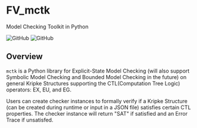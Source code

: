 # FV_mctk
Model Checking Toolkit in Python

![GitHub](https://img.shields.io/badge/License-AGPLv3-green) ![GitHub](https://img.shields.io/github/issues/marcusm117/FV_mctk?color=red&label=Issues)


## Overview
`mctk` is a Python library for Explicit-State Model Checking (will also support Symbolic Model Checking and Bounded Model Checking in the future) on general Kripke Structures supporting the CTL(Computation Tree Logic) operators: EX, EU, and EG.

Users can create checker instances to formally verify if a Kripke Structure (can be created during runtime or input in a JSON file) satisfies certain CTL properties. The checker instance will return "SAT" if satisfied and an Error Trace if unsatisfed.
